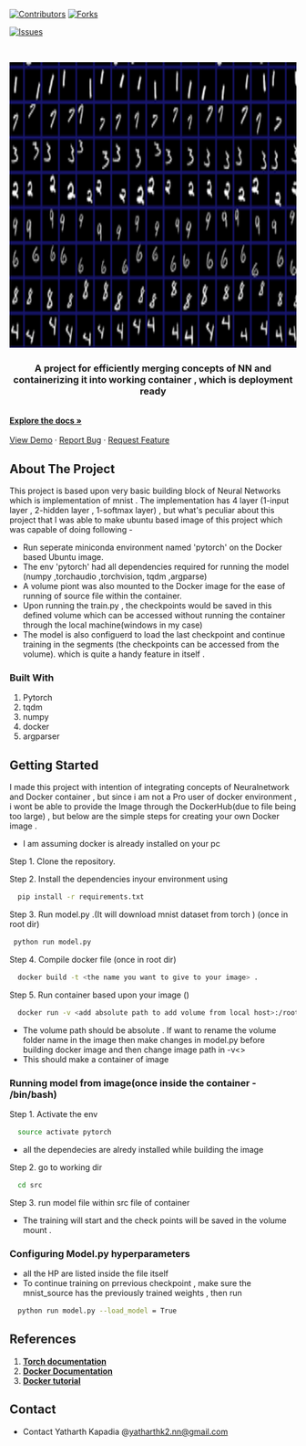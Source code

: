 
[![Contributors][contributors-shield]][contributors-url]
[![Forks][forks-shield]][forks-url]
<!--[![Stargazers][stars-shield]][stars-url]-->
[![Issues][issues-shield]][issues-url]




<!-- PROJECT LOGO -->
<br />
<p align="center">
  <a href="https://github.com/yatharthk2/Inpainting">
    <img src="https://github.com/yatharthk2/mnist_pytorch/blob/master/readme_images/download.png" alt="Logo" width="1080" height="500">
  </a>

  <p align="center">
    <h3 align="center">A project for efficiently merging concepts of NN and containerizing it into working container , which is deployment ready </h3>
    <br />
    <a href="https://github.com/yatharthk2/Inpainting"><strong>Explore the docs »</strong></a>
    <br />
    <br />
    <a href="https://github.com/yatharthk2/Inpainting/blob/master/result.jpg">View Demo</a>
    ·
    <a href="https://github.com/yatharthk2/Inpainting/issues">Report Bug</a>
    ·
    <a href="https://github.com/yatharthk2/Inpainting/issues">Request Feature</a>
  </p>
</p>

<!-- ABOUT THE PROJECT -->
## About The Project
This project is based upon very basic building block of Neural Networks which is implementation of mnist . The implementation has 4 layer (1-input layer , 2-hidden layer , 1-softmax layer) , but what's peculiar about this project that I was able to make ubuntu based image of this project which was capable of doing following -
* Run seperate miniconda environment named 'pytorch' on the Docker based  Ubuntu image.
* The env 'pytorch' had all dependencies required for running the model (numpy ,torchaudio ,torchvision, tqdm ,argparse)
* A volume piont was also mounted to the Docker image for the ease of running of source file within the container.
* Upon running the train.py , the checkpoints would be saved in this defined volume which can be accessed without running the container through the local machine(windows in my case)
*   The model is also configuerd to load the last checkpoint and continue training in the segments (the checkpoints can be accessed from the volume). which is quite a handy feature in itself .

### Built With
1) Pytorch
2) tqdm
3) numpy
4) docker
5) argparser



<!-- GETTING STARTED -->
## Getting Started
I made this project with intention of integrating concepts of Neuralnetwork and Docker container , but since i am not a Pro user of docker environment , i wont be able to provide the Image through the DockerHub(due to file being too large) , but below are the simple steps for creating your own Docker image .
* I am assuming docker is already installed on your pc 

Step 1. Clone the repository.

Step 2. Install the dependencies inyour environment using
```sh
  pip install -r requirements.txt
  ```
Step 3. Run model.py .(It will download mnist dataset from torch ) (once in root dir)
 ```sh
  python run model.py   
  ```
Step 4. Compile docker file (once in root dir)
```sh
  docker build -t <the name you want to give to your image> .
  ```
Step 5. Run container based upon your image ()
```sh
  docker run -v <add absolute path to add volume from local host>:/root/mnist_source -ti <name of your image>
  ```
  * The volume path should be absolute  . If want to rename the volume folder name in the image then make changes in model.py before building docker image and then change image path in -v<>
  * This should make a container of image
  
### Running model from image(once inside the container - /bin/bash)
Step 1. Activate the env 
```sh
  source activate pytorch 
  ```
  * all the dependecies are alredy installed while building the image
 
Step 2. go to working dir 
```sh
  cd src
  ```
Step 3. run model file within src file of container 
* The training will start and the check points will be saved in the volume mount .

### Configuring Model.py hyperparameters
* all the HP are listed inside the file itself 
* To continue training on prrevious checkpoint , make sure the mnist_source has the previously trained weights , then run 
```sh
  python run model.py --load_model = True
  ```
<!-- CONTRIBUTING -->
## References
1. <a href="https://pytorch.org/docs/stable/index.html"><strong>Torch documentation</strong></a>
2. <a href="https://docs.docker.com/"><strong>Docker Documentation</strong></a> 
3. <a href="https://www.youtube.com/watch?v=0qG_0CPQhpg&t=2713s"><strong>Docker tutorial</strong></a> 

<!-- CONTACT -->
## Contact
* Contact Yatharth Kapadia @yatharthk2.nn@gmail.com





<!-- MARKDOWN LINKS & IMAGES -->
<!-- https://www.markdownguide.org/basic-syntax/#reference-style-links -->
[contributors-shield]: https://img.shields.io/github/contributors/yatharthk2/mnist_pytorch?color=red&logo=github&logoColor=green&style=flat-square
[contributors-url]: https://github.com/yatharthk2/Inpainting/graphs/contributors
[forks-shield]: https://img.shields.io/github/forks/yatharthk2/mnist_pytorch?color=red&logo=github&logoColor=green&style=flat-square
[forks-url]: https://github.com/yatharthk2/Inpainting/network/members
<!--[stars-shield]: https://img.shields.io/github/stars/othneildrew/Best-README-Template.svg?style=for-the-badge-->
<!--[stars-url]: https://github.com/othneildrew/Best-README-Template/stargazers-->
[issues-shield]: https://img.shields.io/bitbucket/issues/yatharthk2/mnist_pytorch?color=red&logo=github&logoColor=green&style=flat-square
[issues-url]:https://github.com/yatharthk2/Inpainting/issues

[product-screenshot]: C:\Users\yatha\OneDrive\Desktop\projects\Inpainting_project\Inpainting\train_video.gif
